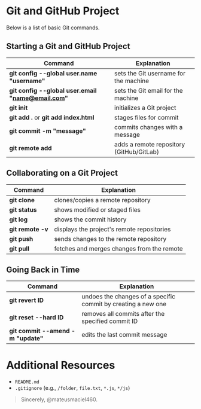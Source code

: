 # Git and GitHub Project

Below is a list of basic Git commands.

## Starting a Git and GitHub Project
| Command | Explanation |
|--------|-------------|
| **git config --global user.name "username"** | sets the Git username for the machine |
| **git config --global user.email "name@email.com"** | sets the Git email for the machine |
| **git init** | initializes a Git project |
| **git add .** or **git add index.html** | stages files for commit |
| **git commit -m "message"** | commits changes with a message |
| **git remote add** | adds a remote repository (GitHub/GitLab) |

## Collaborating on a Git Project
| Command | Explanation |
|--------|-------------|
| **git clone** | clones/copies a remote repository |
| **git status** | shows modified or staged files |
| **git log** | shows the commit history |
| **git remote -v** | displays the project's remote repositories |
| **git push** | sends changes to the remote repository |
| **git pull** | fetches and merges changes from the remote |

## Going Back in Time
| Command | Explanation |
|--------|-------------|
| **git revert ID** | undoes the changes of a specific commit by creating a new one |
| **git reset --hard ID** | removes all commits after the specified commit ID |
| **git commit --amend -m "update"** | edits the last commit message |

# Additional Resources

- `README.md`
- `.gitignore` (e.g., `/folder`, `file.txt`, `*.js`, `*/js`)

> Sincerely, @mateusmaciel460.